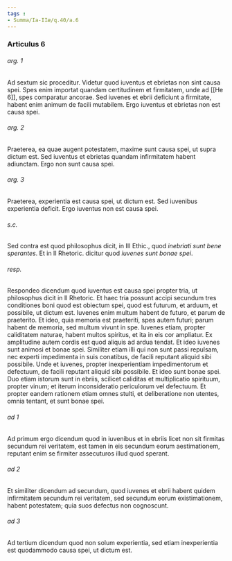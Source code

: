 ```yaml
---
tags : 
- Summa/Ia-IIæ/q.40/a.6
---
```


### Articulus 6

###### arg. 1
Ad sextum sic proceditur. Videtur quod iuventus et ebrietas non sint causa spei. Spes enim importat quandam certitudinem et firmitatem, unde ad [[He 6]], spes comparatur ancorae. Sed iuvenes et ebrii deficiunt a firmitate, habent enim animum de facili mutabilem. Ergo iuventus et ebrietas non est causa spei.

###### arg. 2
Praeterea, ea quae augent potestatem, maxime sunt causa spei, ut supra dictum est. Sed iuventus et ebrietas quandam infirmitatem habent adiunctam. Ergo non sunt causa spei.

###### arg. 3
Praeterea, experientia est causa spei, ut dictum est. Sed iuvenibus experientia deficit. Ergo iuventus non est causa spei.

###### s.c.
Sed contra est quod philosophus dicit, in III Ethic., quod *inebriati sunt bene sperantes*. Et in II Rhetoric. dicitur quod *iuvenes sunt bonae spei*.

###### resp.
Respondeo dicendum quod iuventus est causa spei propter tria, ut philosophus dicit in II Rhetoric. Et haec tria possunt accipi secundum tres conditiones boni quod est obiectum spei, quod est futurum, et arduum, et possibile, ut dictum est. Iuvenes enim multum habent de futuro, et parum de praeterito. Et ideo, quia memoria est praeteriti, spes autem futuri; parum habent de memoria, sed multum vivunt in spe. Iuvenes etiam, propter caliditatem naturae, habent multos spiritus, et ita in eis cor ampliatur. Ex amplitudine autem cordis est quod aliquis ad ardua tendat. Et ideo iuvenes sunt animosi et bonae spei. Similiter etiam illi qui non sunt passi repulsam, nec experti impedimenta in suis conatibus, de facili reputant aliquid sibi possibile. Unde et iuvenes, propter inexperientiam impedimentorum et defectuum, de facili reputant aliquid sibi possibile. Et ideo sunt bonae spei. Duo etiam istorum sunt in ebriis, scilicet caliditas et multiplicatio spirituum, propter vinum; et iterum inconsideratio periculorum vel defectuum. Et propter eandem rationem etiam omnes stulti, et deliberatione non utentes, omnia tentant, et sunt bonae spei.

###### ad 1
Ad primum ergo dicendum quod in iuvenibus et in ebriis licet non sit firmitas secundum rei veritatem, est tamen in eis secundum eorum aestimationem, reputant enim se firmiter assecuturos illud quod sperant.

###### ad 2
Et similiter dicendum ad secundum, quod iuvenes et ebrii habent quidem infirmitatem secundum rei veritatem, sed secundum eorum existimationem, habent potestatem; quia suos defectus non cognoscunt.

###### ad 3
Ad tertium dicendum quod non solum experientia, sed etiam inexperientia est quodammodo causa spei, ut dictum est.

